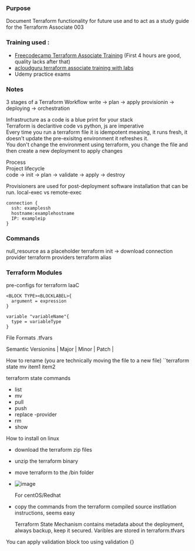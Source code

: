 ### Purpose
Document Terraform functionality for future use and to act as a study guide for the Terraform Associate 003  

### Training used :
- [Freecodecamp Terraform Associate Training](https://www.youtube.com/watch?v=SPcwo0Gq9T8) (First 4 hours are good, quality lacks after that)
- [acloudguru terraform associate training with labs](https://learn.acloud.guru/course/hashicorp-certified-terraform-associate-1/dashboard)
- Udemy practice exams

### Notes

3 stages of a Terraform Workflow 
write -> plan -> apply
provisionin -> deploying -> orchestration

Infrastructure as a code is a blue print for your stack  
Terraform is declaritive code vs python, js are imperative  
Every time you run a terraform file it is idempotent meaning, it runs fresh, it doesn't update the pre-exisitng environment it refreshes it.  
You don't change the environment using terraform, you change the file and then create a new deployment to apply changes    

Process  
Project lifecycle  
code -> init -> plan -> validate -> apply -> destroy  

Provisioners are used for post-deployment software installation that can be run. 
local-exec vs remote-exec  

```
connection {
  ssh: examplessh
  hostname:examplehostname
  IP: exampleip
}
```

### Commands
null_resource as a placeholder
terraform init -> download connection provider
terraform providers
terraform alias

### Terraform Modules
pre-configs for terraform IaaC
```
<BLOCK TYPE><BLOCKLABEL>{
  argument = expression
}
```

```
variable "variableName"{
  type = variableType
}
```
File Formats
.tfvars


Semantic Versionins
| Major | Minor | Patch |


How to rename (you are technically moving the file to a new file)
``terraform state mv item1 item2

terraform state commands
- list
- mv
- pull
- push
- replace -provider
- rm
- show

How to install on linux
- download the terraform zip files
- unzip the terraform binary
- move terraform to the /bin folder
- ![image](https://github.com/user-attachments/assets/b0eb7fab-53ea-479d-a57d-6122f6a28022)

  For centOS/Redhat
- copy the commands from the terraform compiled source instllation instructions, seems easy

  Terraform State Mechanism contains metadata about the deployment, always backup, keep it secured.
Varibles are stored in terraform.tfvars

You can apply validation block too using validation {}

  
